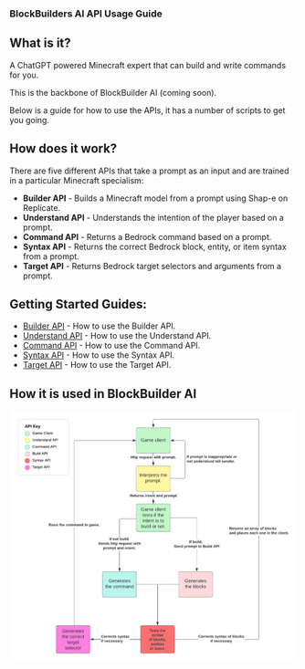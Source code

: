 ### BlockBuilders AI API Usage Guide

## What is it?
A ChatGPT powered Minecraft expert that can build and write commands for you. 

This is the backbone of BlockBuilder AI (coming soon).

Below is a guide for how to use the APIs, it has a number of scripts to get you going.

## How does it work? 
There are five different APIs that take a prompt as an input and are trained in a particular Minecraft specialism:
- **Builder API** - Builds a Minecraft model from a prompt using Shap-e on Replicate.
- **Understand API** - Understands the intention of the player based on a prompt.
- **Command API** - Returns a Bedrock command based on a prompt.
- **Syntax API** - Returns the correct Bedrock block, entity, or item syntax from a prompt.
- **Target API** - Returns Bedrock target selectors and arguments from a prompt.
  
## Getting Started Guides:
- [Builder API](builder/Builder%20API.md) - How to use the Builder API.
- [Understand API](understand/Understand%20API.md) - How to use the Understand API.
- [Command API](commands/Command%20API.md) - How to use the Command API.
- [Syntax API](syntax/SyntaxAPI.md) - How to use the Syntax API.
- [Target API](target/TargetAPI.md) - How to use the Target API.

## How it is used in BlockBuilder AI
![BlockBuilder AI](img/BlockBuilderAI.png)





